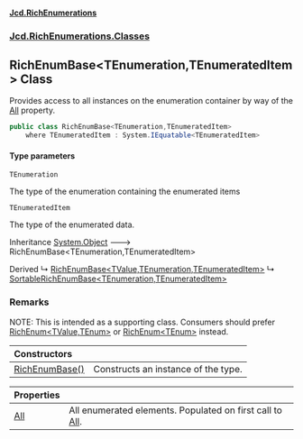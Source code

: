 #### [Jcd.RichEnumerations](index.md 'index')

### [Jcd.RichEnumerations.Classes](Jcd.RichEnumerations.Classes.md 'Jcd.RichEnumerations.Classes')

## RichEnumBase<TEnumeration,TEnumeratedItem> Class

Provides access to all instances on the enumeration container by way of the [All](Jcd.RichEnumerations.Classes.RichEnumBase_TEnumeration,TEnumeratedItem_.All.md 'Jcd.RichEnumerations.Classes.RichEnumBase<TEnumeration,TEnumeratedItem>.All') property.

```csharp
public class RichEnumBase<TEnumeration,TEnumeratedItem>
    where TEnumeratedItem : System.IEquatable<TEnumeratedItem>
```

#### Type parameters

<a name='Jcd.RichEnumerations.Classes.RichEnumBase_TEnumeration,TEnumeratedItem_.TEnumeration'></a>

`TEnumeration`

The type of the enumeration containing the enumerated items

<a name='Jcd.RichEnumerations.Classes.RichEnumBase_TEnumeration,TEnumeratedItem_.TEnumeratedItem'></a>

`TEnumeratedItem`

The type of the enumerated data.

Inheritance [System.Object](https://docs.microsoft.com/en-us/dotnet/api/System.Object 'System.Object') &#129106; RichEnumBase<TEnumeration,TEnumeratedItem>

Derived
&#8627; [RichEnumBase&lt;TValue,TEnumeration,TEnumeratedItem&gt;](Jcd.RichEnumerations.Classes.RichEnumBase_TValue,TEnumeration,TEnumeratedItem_.md 'Jcd.RichEnumerations.Classes.RichEnumBase<TValue,TEnumeration,TEnumeratedItem>')
&#8627; [SortableRichEnumBase&lt;TEnumeration,TEnumeratedItem&gt;](Jcd.RichEnumerations.Classes.SortableRichEnumBase_TEnumeration,TEnumeratedItem_.md 'Jcd.RichEnumerations.Classes.SortableRichEnumBase<TEnumeration,TEnumeratedItem>')

### Remarks

NOTE: This is intended as a supporting class. Consumers should prefer [RichEnum&lt;TValue,TEnum&gt;](Jcd.RichEnumerations.Classes.RichEnum_TValue,TEnum_.md 'Jcd.RichEnumerations.Classes.RichEnum<TValue,TEnum>') or
[RichEnum&lt;TEnum&gt;](Jcd.RichEnumerations.Classes.RichEnum_TEnum_.md 'Jcd.RichEnumerations.Classes.RichEnum<TEnum>') instead.

| Constructors                                                                                                                                                                                         |                                     |
|:-----------------------------------------------------------------------------------------------------------------------------------------------------------------------------------------------------|:------------------------------------|
| [RichEnumBase()](Jcd.RichEnumerations.Classes.RichEnumBase_TEnumeration,TEnumeratedItem_.RichEnumBase().md 'Jcd.RichEnumerations.Classes.RichEnumBase<TEnumeration,TEnumeratedItem>.RichEnumBase()') | Constructs an instance of the type. |

| Properties                                                                                                                                                          |                                                                                                                                                                                                                          |
|:--------------------------------------------------------------------------------------------------------------------------------------------------------------------|:-------------------------------------------------------------------------------------------------------------------------------------------------------------------------------------------------------------------------|
| [All](Jcd.RichEnumerations.Classes.RichEnumBase_TEnumeration,TEnumeratedItem_.All.md 'Jcd.RichEnumerations.Classes.RichEnumBase<TEnumeration,TEnumeratedItem>.All') | All enumerated elements. Populated on first call to [All](Jcd.RichEnumerations.Classes.RichEnumBase_TEnumeration,TEnumeratedItem_.All.md 'Jcd.RichEnumerations.Classes.RichEnumBase<TEnumeration,TEnumeratedItem>.All'). |
